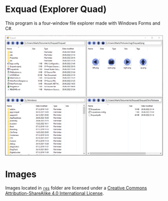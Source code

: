 # Exquad (Explorer Quad)

This program is a four-window file explorer made with Windows Forms and C#.

![Preview](./res/png/preview.png)

# Images

Images located in [`res`](./res) folder are licensed under a [Creative Commons Attribution-ShareAlike 4.0 International License](https://creativecommons.org/licenses/by-sa/4.0/).